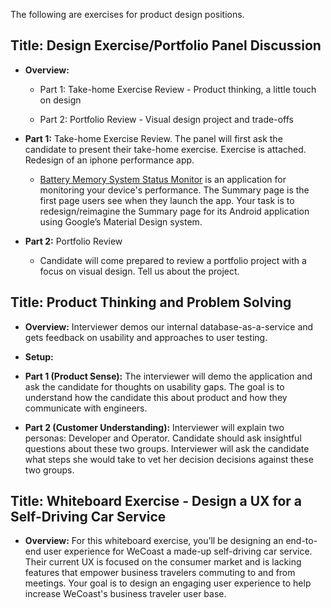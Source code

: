 The following are exercises for product design positions.

## **Title: Design Exercise/Portfolio Panel Discussion**

- **Overview:**

    - Part 1: Take-home Exercise Review - Product thinking, a little touch on design

    - Part 2: Portfolio Review - Visual design project and trade-offs 

- **Part 1:** Take-home Exercise Review. The panel will first ask the candidate to present their take-home exercise. Exercise is attached. Redesign of an iphone performance app. 

    - [Battery Memory System Status Monitor](https://itunes.apple.com/us/app/battery-memory-system-status-monitor/id497937231?mt=8) is an application for monitoring your device's performance. The Summary page is the first page users see when they launch the app. Your task is to redesign/reimagine the Summary page for its Android application using Google’s Material Design system. 

- **Part 2:** Portfolio Review

    - Candidate will come prepared to review a portfolio project with a focus on visual design. Tell us about the project. 


## **Title: Product Thinking and Problem Solving**

- **Overview:** Interviewer demos our internal database-as-a-service and gets feedback on usability and approaches to user testing.

- **Setup:** 

- **Part 1 (Product Sense):** The interviewer will demo the application and ask the candidate for thoughts on usability gaps. The goal is to understand how the candidate this about product and how they communicate with engineers.

- **Part 2 (Customer Understanding):** Interviewer will explain  two personas: Developer and Operator. Candidate should ask insightful questions about these two groups. Interviewer will ask the candidate what steps she would take to vet her decision decisions against these two groups.


## **Title: Whiteboard Exercise - Design a UX for a Self-Driving Car Service**

- **Overview:** For this whiteboard exercise, you’ll be designing an end-to-end user experience for WeCoast a made-up self-driving car service. Their current UX is focused on the consumer market and is lacking features that empower business travelers commuting to and from meetings. Your goal is to design an engaging user experience to help increase WeCoast's business traveler user base. 



